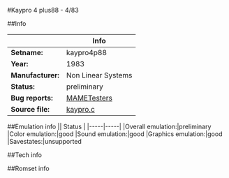 #Kaypro 4 plus88 - 4/83

##Info

||Info|
|-----|-----|
|**Setname:**|kaypro4p88
|**Year:**|1983
|**Manufacturer:**|Non Linear Systems
|**Status:**|preliminary
|**Bug reports:**|[MAMETesters](http://mametesters.org/view_all_set.php?type=1&temporary=y&search=kaypro.c)
|**Source file:**|[kaypro.c](https://github.com/mamedev/mame/blob/master/src/mess/drivers/kaypro.c)

##Emulation info
|| Status |
|-----|-----|
|Overall emulation:|preliminary
|Color emulation:|good
|Sound emulation:|good
|Graphics emulation:|good
|Savestates:|unsupported

##Tech info

##Romset info

<!--- START OF EDITED COMMENT DO NOT TOUCH TEXT ABOVE-->
